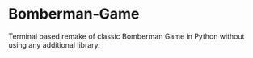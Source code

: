 # Bomberman-Game
Terminal based remake of classic Bomberman Game in Python without using any additional library.

